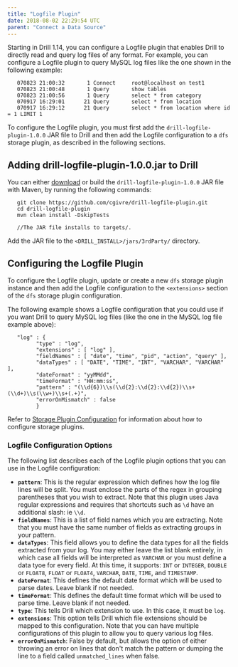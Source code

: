 ```yaml
---
title: "Logfile Plugin"
date: 2018-08-02 22:29:54 UTC
parent: "Connect a Data Source"
---
```


Starting in Drill 1.14, you can configure a Logfile plugin that enables Drill to directly read and query log files of any format. For example, you can configure a Logfile plugin to query MySQL log files like the one shown in the following example:  

       070823 21:00:32       1 Connect     root@localhost on test1
       070823 21:00:48       1 Query       show tables
       070823 21:00:56       1 Query       select * from category
       070917 16:29:01      21 Query       select * from location
       070917 16:29:12      21 Query       select * from location where id = 1 LIMIT 1  

To configure the Logfile plugin, you must first add the `drill-logfile-plugin-1.0.0` JAR file to Drill and then add the Logfile configuration to a `dfs` storage plugin, as described in the following sections.  

## Adding drill-logfile-plugin-1.0.0.jar to Drill  

You can either [download](https://github.com/cgivre/drill-logfile-plugin/releases/download/v1.0/drill-logfile-plugin-1.0.0.jar) or build the `drill-logfile-plugin-1.0.0` JAR file with Maven, by running the following commands:  

       git clone https://github.com/cgivre/drill-logfile-plugin.git 
       cd drill-logfile-plugin
       mvn clean install -DskipTests 

       //The JAR file installs to targets/.  

Add the JAR file to the `<DRILL_INSTALL>/jars/3rdParty/` directory.  

## Configuring the Logfile Plugin  

To configure the Logfile plugin, update or create a new `dfs` storage plugin instance and then add the Logfile configuration to the `<extensions>` section of the `dfs` storage plugin configuration.  

The following example shows a Logfile configuration that you could use if you want Drill to query MySQL log files (like the one in the MySQL log file example above):   

       "log" : {
             "type" : "log",
             "extensions" : [ "log" ],
             "fieldNames" : [ "date", "time", "pid", "action", "query" ],
             "dataTypes" : [ "DATE", "TIME", "INT", "VARCHAR", "VARCHAR" ],
             "dateFormat" : "yyMMdd",
             "timeFormat" : "HH:mm:ss",
             "pattern" : "(\\d{6})\\s(\\d{2}:\\d{2}:\\d{2})\\s+(\\d+)\\s(\\w+)\\s+(.+)",
             "errorOnMismatch" : false
             }  

Refer to [Storage Plugin Configuration]({{site.baseurl}}/docs/storage-plugin-configuration/) for information about how to configure storage plugins.


### Logfile Configuration Options  

The following list describes each of the Logfile plugin options that you can use in the Logfile configuration:

* **`pattern`**:  This is the regular expression which defines how the log file lines will be split.  You must enclose the parts of the regex in grouping parentheses that you wish to extract.  Note that this plugin uses Java regular expressions and requires that shortcuts such as `\d` have an additional slash:  ie `\\d`.
* **`fieldNames`**:  This is a list of field names which you are extracting. Note that you must have the same number of fields as extracting groups in your pattern.
* **`dataTypes`**:  This field allows you to define the data types for all the fields extracted from your log.  You may either leave the list blank entirely, in which case all fields will be interpreted as `VARCHAR` or you must define a data tyoe for every field.  At this time, it supports: `INT` or `INTEGER`, `DOUBLE` or `FLOAT8`, `FLOAT` or  `FLOAT4`, `VARCHAR`, `DATE`, `TIME`, and `TIMESTAMP`.
* **`dateFormat`**:   This defines the default date format which will be used to parse dates.  Leave blank if not needed.
* **`timeFormat`**:   This defines the default time format which will be used to parse time.  Leave blank if not needed.
* **`type`**:  This tells Drill which extension to use.  In this case, it must be `log`.
* **`extensions`**:  This option tells Drill which file extensions should be mapped to this configuration.  Note that you can have multiple configurations of this plugin to allow you to query various log files.
* **`errorOnMismatch`**:  False by default, but allows the option of either throwing an error on lines that don't match the pattern or dumping the line to a field called `unmatched_lines` when false.


